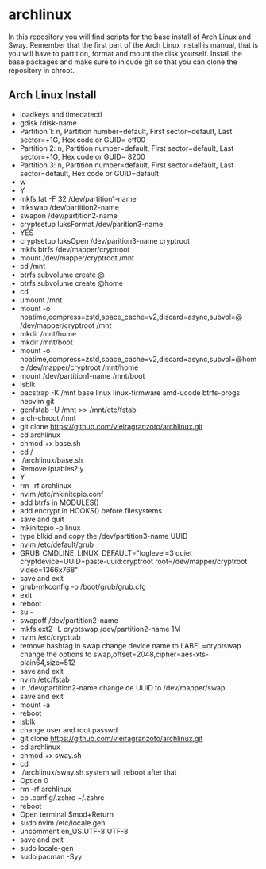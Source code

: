 # archlinux

In this repository you will find scripts for the base install of Arch Linux and Sway.
Remember that the first part of the Arch Linux install is manual, that is you will have to partition, format and mount the disk yourself. Install the base packages and make sure to inlcude git so that you can clone the repository in chroot.

## Arch Linux Install

- loadkeys and timedatectl
- gdisk /disk-name
- Partition 1: n, Partition number=default, First sector=default, Last sector=+1G, Hex code or GUID= eff00
- Partition 2: n, Partition number=default, First sector=default, Last sector=+1G, Hex code or GUID= 8200
- Partition 3: n, Partition number=default, First sector=default, Last sector=default, Hex code or GUID=default
- w
- Y
- mkfs.fat -F 32 /dev/partition1-name
- mkswap /dev/partition2-name
- swapon /dev/partition2-name
- cryptsetup luksFormat /dev/parition3-name
- YES
- cryptsetup luksOpen /dev/parition3-name cryptroot
- mkfs.btrfs /dev/mapper/cryptroot
- mount /dev/mapper/cryptroot /mnt
- cd /mnt
- btrfs subvolume create @
- btrfs subvolume create @home
- cd
- umount /mnt
- mount -o noatime,compress=zstd,space_cache=v2,discard=async,subvol=@ /dev/mapper/cryptroot /mnt
- mkdir /mnt/home
- mkdir /mnt/boot
- mount -o noatime,compress=zstd,space_cache=v2,discard=async,subvol=@home /dev/mapper/cryptroot /mnt/home
- mount /dev/partition1-name /mnt/boot
- lsblk
- pacstrap -K /mnt base linux linux-firmware amd-ucode btrfs-progs neovim git
- genfstab -U /mnt >> /mnt/etc/fstab
- arch-chroot /mnt
- git clone https://github.com/vieiragranzoto/archlinux.git
- cd archlinux
- chmod +x base.sh
- cd /
- ./archlinux/base.sh
- Remove iptables? y
- Y
- rm -rf archlinux
- nvim /etc/mkinitcpio.conf
- add btrfs in MODULES()
- add encrypt in HOOKS() before filesystems
- save and quit
- mkinitcpio -p linux
- type blkid and copy the /dev/partition3-name UUID
- nvim /etc/default/grub
- GRUB_CMDLINE_LINUX_DEFAULT="loglevel=3 quiet cryptdevice=UUID=paste-uuid:cryptroot root=/dev/mapper/cryptroot video=1366x768"
- save and exit
- grub-mkconfig -o /boot/grub/grub.cfg
- exit
- reboot
- su -
- swapoff /dev/partition2-name
- mkfs.ext2 -L cryptswap /dev/partition2-name 1M
- nvim /etc/crypttab
- remove hashtag in swap change device name to LABEL=cryptswap change the options to swap,offset=2048,cipher=aes-xts-plain64,size=512
- save and exit
- nvim /etc/fstab
- in /dev/partition2-name change de UUID to /dev/mapper/swap
- save and exit
- mount -a
- reboot
- lsblk
- change user and root passwd
- git clone https://github.com/vieiragranzoto/archlinux.git
- cd archlinux
- chmod +x sway.sh
- cd 
- ./archlinux/sway.sh system will reboot after that
- Option 0
- rm -rf archlinux
- cp .config/.zshrc ~/.zshrc
- reboot
- Open terminal $mod+Return
- sudo nvim /etc/locale.gen
- uncomment en_US.UTF-8 UTF-8
- save and exit
- sudo locale-gen
- sudo pacman -Syy
